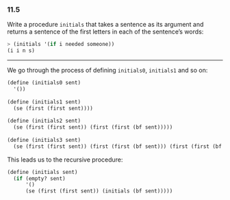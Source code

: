 ### 11.5

Write a procedure `initials` that takes a sentence as its argument and returns a sentence of the first letters in each of the sentence’s words:

~~~ scheme
> (initials '(if i needed someone))
(i i n s)
~~~

***

We go through the process of defining `initials0`, `initials1` and so on:

~~~ scheme
(define (initials0 sent)
  '())
  
(define (initials1 sent)
  (se (first (first sent))))
  
(define (initials2 sent)
  (se (first (first sent)) (first (first (bf sent)))))
  
(define (initials3 sent)
  (se (first (first sent)) (first (first (bf sent))) (first (first (bf (bf sent))))))
~~~

This leads us to the recursive procedure:

~~~ scheme
(define (initials sent)
  (if (empty? sent)
      '()
      (se (first (first sent)) (initials (bf sent)))))
~~~